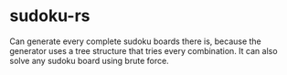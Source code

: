 # sudoku-rs
Can generate every complete sudoku boards there is, because the generator uses a tree structure that tries every combination.
It can also solve any sudoku board using brute force.

